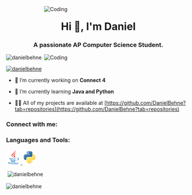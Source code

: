 <img align="right" alt="Coding" width="400" src="[https://raw.githubusercontent.com/gist/vininjr/d29bb07bdadb41e4b0923bc8fa748b1a/raw/88f20c9d749d756be63f22b09f3c4ac570bc5101/programming.gif](https://i.pinimg.com/originals/88/15/63/881563d6444b370fa4ceea0c3183bb4c.gif)">
<h1 align="center">Hi 👋, I'm Daniel</h1>
<h3 align="center">A passionate AP Computer Science Student.</h3>
<img align="right" alt="Coding" width="400" src="https://raw.githubusercontent.com/gist/vininjr/d29bb07bdadb41e4b0923bc8fa748b1a/raw/88f20c9d749d756be63f22b09f3c4ac570bc5101/programming.gif">


<p align="left"> <img src="https://komarev.com/ghpvc/?username=danielbehne&label=Profile%20views&color=0e75b6&style=flat" alt="danielbehne" /> </p>

<p align="left"> <a href="https://github.com/ryo-ma/github-profile-trophy"><img src="https://github-profile-trophy.vercel.app/?username=danielbehne" alt="danielbehne" /></a> </p>

- 🔭 I’m currently working on **Connect 4**

- 🌱 I’m currently learning **Java and Python**

- 👨‍💻 All of my projects are available at [https://github.com/DanielBehne?tab=repositories](https://github.com/DanielBehne?tab=repositories)

<h3 align="left">Connect with me:</h3>
<p align="left">
</p>

<h3 align="left">Languages and Tools:</h3>
<p align="left"> <a href="https://www.java.com" target="_blank" rel="noreferrer"> <img src="https://raw.githubusercontent.com/devicons/devicon/master/icons/java/java-original.svg" alt="java" width="40" height="40"/> </a> <a href="https://www.python.org" target="_blank" rel="noreferrer"> <img src="https://raw.githubusercontent.com/devicons/devicon/master/icons/python/python-original.svg" alt="python" width="40" height="40"/> </a> </p>

<p>&nbsp;<img align="center" src="https://github-readme-stats.vercel.app/api?username=danielbehne&show_icons=true&locale=en" alt="danielbehne" /></p>

<p><img align="center" src="https://github-readme-streak-stats.herokuapp.com/?user=danielbehne&" alt="danielbehne" /></p>
